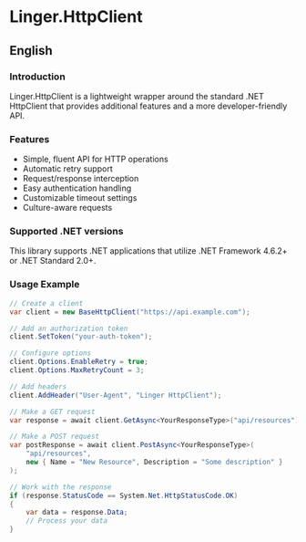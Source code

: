 ﻿# Linger.HttpClient

## English

### Introduction
Linger.HttpClient is a lightweight wrapper around the standard .NET HttpClient that provides additional features and a more developer-friendly API.

### Features
- Simple, fluent API for HTTP operations
- Automatic retry support
- Request/response interception
- Easy authentication handling
- Customizable timeout settings
- Culture-aware requests

### Supported .NET versions
This library supports .NET applications that utilize .NET Framework 4.6.2+ or .NET Standard 2.0+.

### Usage Example

```csharp
// Create a client
var client = new BaseHttpClient("https://api.example.com");

// Add an authorization token
client.SetToken("your-auth-token");

// Configure options
client.Options.EnableRetry = true;
client.Options.MaxRetryCount = 3;

// Add headers
client.AddHeader("User-Agent", "Linger HttpClient");

// Make a GET request
var response = await client.GetAsync<YourResponseType>("api/resources");

// Make a POST request
var postResponse = await client.PostAsync<YourResponseType>(
    "api/resources", 
    new { Name = "New Resource", Description = "Some description" }
);

// Work with the response
if (response.StatusCode == System.Net.HttpStatusCode.OK)
{
    var data = response.Data;
    // Process your data
}
```
